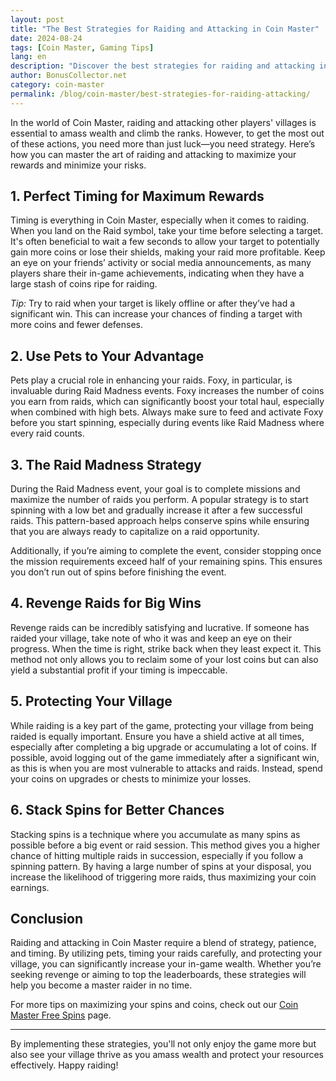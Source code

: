 ```yaml
---
layout: post
title: "The Best Strategies for Raiding and Attacking in Coin Master"
date: 2024-08-24
tags: [Coin Master, Gaming Tips]
lang: en
description: "Discover the best strategies for raiding and attacking in Coin Master to maximize your coin earnings and protect your village."
author: BonusCollector.net
category: coin-master
permalink: /blog/coin-master/best-strategies-for-raiding-attacking/
---
```


In the world of Coin Master, raiding and attacking other players' villages is essential to amass wealth and climb the ranks. However, to get the most out of these actions, you need more than just luck—you need strategy. Here’s how you can master the art of raiding and attacking to maximize your rewards and minimize your risks.

## 1. Perfect Timing for Maximum Rewards

Timing is everything in Coin Master, especially when it comes to raiding. When you land on the Raid symbol, take your time before selecting a target. It's often beneficial to wait a few seconds to allow your target to potentially gain more coins or lose their shields, making your raid more profitable. Keep an eye on your friends’ activity or social media announcements, as many players share their in-game achievements, indicating when they have a large stash of coins ripe for raiding.

*Tip:* Try to raid when your target is likely offline or after they’ve had a significant win. This can increase your chances of finding a target with more coins and fewer defenses.

## 2. Use Pets to Your Advantage

Pets play a crucial role in enhancing your raids. Foxy, in particular, is invaluable during Raid Madness events. Foxy increases the number of coins you earn from raids, which can significantly boost your total haul, especially when combined with high bets. Always make sure to feed and activate Foxy before you start spinning, especially during events like Raid Madness where every raid counts.

## 3. The Raid Madness Strategy

During the Raid Madness event, your goal is to complete missions and maximize the number of raids you perform. A popular strategy is to start spinning with a low bet and gradually increase it after a few successful raids. This pattern-based approach helps conserve spins while ensuring that you are always ready to capitalize on a raid opportunity. 

Additionally, if you’re aiming to complete the event, consider stopping once the mission requirements exceed half of your remaining spins. This ensures you don’t run out of spins before finishing the event.

## 4. Revenge Raids for Big Wins

Revenge raids can be incredibly satisfying and lucrative. If someone has raided your village, take note of who it was and keep an eye on their progress. When the time is right, strike back when they least expect it. This method not only allows you to reclaim some of your lost coins but can also yield a substantial profit if your timing is impeccable.

## 5. Protecting Your Village

While raiding is a key part of the game, protecting your village from being raided is equally important. Ensure you have a shield active at all times, especially after completing a big upgrade or accumulating a lot of coins. If possible, avoid logging out of the game immediately after a significant win, as this is when you are most vulnerable to attacks and raids. Instead, spend your coins on upgrades or chests to minimize your losses.

## 6. Stack Spins for Better Chances

Stacking spins is a technique where you accumulate as many spins as possible before a big event or raid session. This method gives you a higher chance of hitting multiple raids in succession, especially if you follow a spinning pattern. By having a large number of spins at your disposal, you increase the likelihood of triggering more raids, thus maximizing your coin earnings.

## Conclusion

Raiding and attacking in Coin Master require a blend of strategy, patience, and timing. By utilizing pets, timing your raids carefully, and protecting your village, you can significantly increase your in-game wealth. Whether you’re seeking revenge or aiming to top the leaderboards, these strategies will help you become a master raider in no time.

For more tips on maximizing your spins and coins, check out our [Coin Master Free Spins](https://bonuscollector.net/coin-master-free-spins/) page.

---

By implementing these strategies, you'll not only enjoy the game more but also see your village thrive as you amass wealth and protect your resources effectively. Happy raiding!